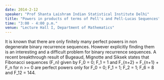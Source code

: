 ```yaml
---
date: 2014-2-12
speaker: "Prof Shanta Laishram Indian Statistical Institute Delhi"
title: "Powers in products of terms of Pell's and Pell-Lucas Sequences"
time: "3:00 - 4:00 p.m." 
venue: "Lecture Hall I, Department of Mathematics"
---
```

It is known that there are only finitely many perfect powers in non degenerate binary recurrence sequences. However explicitly finding them is an interesting and a difficult problem for binary recurrence sequences. A recent breakthrough result of Bugeaud, Mignotte and Siksek states that Fibonacci sequences (F_n) given by F_0 = 0; F_1 = 1 and F_{n+2} = F_{n+1} + F_n for n >= 0 are perfect powers only for F_0 = 0; F_1 = 1; F_2 = 1; F_6 = 8 and F_12 = 144.
